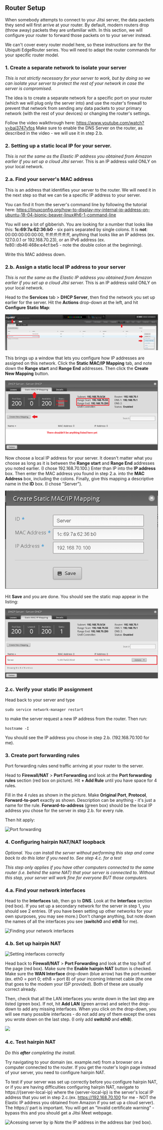 ## Router Setup
When somebody attempts to connect to your Jitsi server, the data packets they send will first arrive at your router. By default, modern routers drop (throw away) packets they are unfamiliar with. In this section, we will configure your router to forward those packets on to your server instead.

We can't cover every router model here, so these instructions are for the Ubiquiti EdgeRouter series. You will need to adapt the router commands for your specific router model.

### 1. Create a separate network to isolate your server
_This is not strictly necessary for your server to work, but by doing so we can isolate your server to protect the rest of your network in case the server is compromised._

The idea is to create a separate network for a specific port on your router (which we will plug only the server into) and use the router's firewall to prevent that network from sending any data packets to your primary network (with the rest of your devices) or changing the router's settings.

Follow the video walkthrough here: https://www.youtube.com/watch?v=baj3747yfos Make sure to enable the DNS Server on the router, as described in the video - we will use it in step 2.b.

### 2. Setting up a static local IP for your server.
_This is not the same as the Elastic IP address you obtained from Amazon earlier if you set up a cloud Jitsi server._ This is an IP address valid ONLY on your local network.

### 2.a. Find your server's MAC address
This is an address that identifies your server to the router. We will need it in the next step so that we can tie a specific IP address to your server.

You can find it from the server's command line by following the tutorial here: https://linuxconfig.org/how-to-display-my-internal-ip-address-on-ubuntu-18-04-bionic-beaver-linux#h6-1-command-line

You will see a lot of gibberish. You are looking for a number that looks like this: **1c:69:7a:62:36:b0** - six pairs separated by single colons. It is **not**: 00:00:00:00:00:00, ff:ff:ff:ff:ff:ff, anything that looks like an IP address (ex. 127.0.0.1 or 192.168.70.23), or an IPv6 address (ex. fe80::db46:468e:e4cf:be5 - note the double colon at the beginning).

Write this MAC address down.

### 2.b. Assign a static local IP address to your server
_This is not the same as the Elastic IP address you obtained from Amazon earlier if you set up a cloud Jitsi server._ This is an IP address valid ONLY on your local network.

Head to the **Services** tab > **DHCP Server**, then find the network you set up earlier for the server. Hit the **Actions** drop-down at the left, and hit **Configure Static Map**:

![Finding static map](./diagrams/where_is_static_map.png)

This brings up a window that lets you configure how IP addresses are  assigned on this network. Click the **Static MAC/IP Mapping** tab, and note down the **Range start** and **Range End** addresses. Then click the **Create New Mapping** button.

![Static map menu](./diagrams/static_map_menu.png)

Now choose a local IP address for your server. It doesn't matter what you choose as long as it is between the **Range start** and **Range End** addresses you noted earlier. (I chose 192.168.70.100.) Enter than IP into the **IP address** box. Then enter the MAC address you found in step 2.a. into the **MAC Address** box, including the colons. Finally, give this mapping a descriptive name in the **ID** box. (I chose "Server").

![Static map configuration](./diagrams/static_map_config.png)

Hit **Save** and you are done. You should see the static map appear in the listing:

![Done with static map](./diagrams/static_map_finished.png)

### 2.c. Verify your static IP assignment
Head back to your server and type

```sudo service network-manager restart```

to make the server request a new IP address from the router. Then run:

```hostname -I```

You should see the IP address you chose in step 2.b. (192.168.70.100 for me).

### 3. Create port forwarding rules
Port forwarding rules send traffic arriving at your router to the server.

Head to **Firewall/NAT** > **Port Forwarding** and look at the **Port forwarding rules** section (red box on picture). Hit **+ Add Rule** until you have space for 4 rules.

Fill in the 4 rules as shown in the picture. Make **Original Port**, **Protocol**, **Forward-to-port** exactly as shown. Description can be anything - it's just a name for the rule. **Forward-to-address** (green box) should be the local IP address you chose for the server in step 2.b. for every rule.

Then hit apply:

![Port forwarding](./diagrams/port_forwarding.png)

### 4. Configuring hairpin NAT/NAT loopback
_Optional. You can install the server without performing this step and come back to do this later if you need to. See step 4.c. for a test_

_This step only applies if you have other computers connected to the same router (i.e. behind the same NAT) that your server is connected to. Without this step, your server will work fine for everyone BUT those computers._

### 4.a. Find your network interfaces
Head to the **Interfaces** tab, then go to **DNS**. Look at the **Interface** section (red box). If you set up a secondary network for the server in step 1, you should see 2 entries. (If you have been setting up other networks for your own spurposes, you may see more.) Don't change anything, but note down the names of all the interfaces you see (**switch0** and **eth8** for me).

![Finding your network interfaces](./diagrams/find_interfaces_dns.png)

### 4.b. Set up hairpin NAT
![Setting interfaces correctly](./diagrams/enabling_hairpin_nat.png)

Head back to **Firewall/NAT** > **Port Forwarding** and look at the top half of the page (red box). Make sure the **Enable hairpin NAT** button is checked. Make sure the **WAN Interface** drop-down (blue arrow) has the port number (ex. eth0 = port 0; eth8 = port 8) of your incoming Internet cable (the one that goes to the modem your ISP provided). Both of these are usually correct already.

Then, check that all the LAN interfaces you wrote down in the last step are listed (green box). If not, hit **Add LAN** (green arrow) and select the drop-down to add any missing interfaces. When you click on the drop-down, you will see many possible interfaces - do not add any of them except the ones you wrote down on the last step. (I only add **switch0** and **eth8**).

<img src="./diagrams/interface_add_drop_down.png" width="500">  <!--use html so we can set the size-->

### 4.c. Test hairpin NAT
_Do this **after** completing the install._

Try navigating to your domain (ex. example.net) from a browser on a computer connected to the router. If you get the router's login page instead of your server, you need to configure hairpin NAT.

To test if your server was set up correctly before you configure hairpin NAT, or if you are having difficulties configuring hairpin NAT, navigate to https://{server-local-ip} where the {server-local-ip} is the server's local IP address that you set in step 2.c.(ex. https://192.168.70.100 for me - NOT the Elastic IP address you obtained from Amazon if you set up a cloud server). The https:// part is important. You will get an "Invalid certificate warning" - bypass this and you should get a Jitsi Meet webpage.

![Acessing server by ip](./diagrams/acess_server_by_ip.png)
Note the IP address in the address bar (red box).




